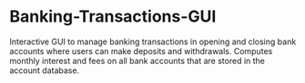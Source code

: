 # Banking-Transactions-GUI

Interactive GUI to manage banking transactions in opening and closing bank accounts where users can make deposits and withdrawals. Computes monthly interest and fees on all bank accounts that are stored in the account database. 
